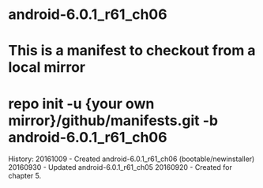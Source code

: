 # android-6.0.1_r61_ch06
# This is a manifest to checkout from a local mirror
# repo init -u {your own mirror}/github/manifests.git -b android-6.0.1_r61_ch06

History:
20161009 - Created android-6.0.1_r61_ch06 (bootable/newinstaller)
20160930 - Updated android-6.0.1_r61_ch05
20160920 - Created for chapter 5.

